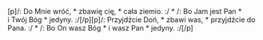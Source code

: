 [p]/: Do Mnie wróć, * zbawię cię, * cała ziemio. :/ * /: Bo Jam jest Pan * i Twój Bóg * jedyny. :/[/p][p]/: Przyjdźcie Doń, * zbawi was, * przyjdźcie do Pana. :/ * /: Bo On wasz Bóg * i wasz Pan * jedyny. :/[/p]